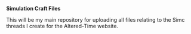 **Simulation Craft Files**

This will be my main repository for uploading all files relating to the Simc threads I create for the Altered-Time website. 
